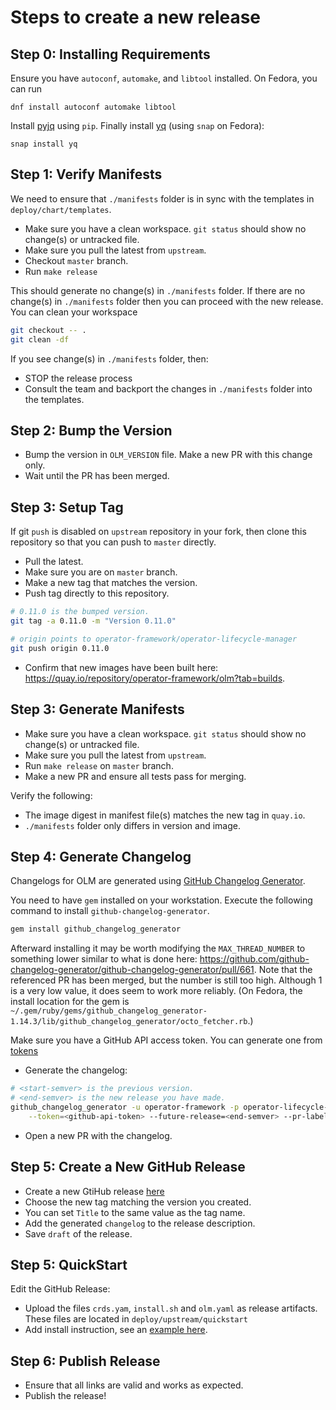# Steps to create a new release

## Step 0: Installing Requirements

Ensure you have `autoconf`, `automake`, and `libtool` installed. On Fedora, you can run

```
dnf install autoconf automake libtool
```

Install [pyjq](https://pypi.org/project/pyjq/) using `pip`. Finally install [yq](https://github.com/mikefarah/yq) (using `snap` on Fedora):

```
snap install yq
```

## Step 1: Verify Manifests
We need to ensure that `./manifests` folder is in sync with the templates in `deploy/chart/templates`.
* Make sure you have a clean workspace. `git status` should show no change(s) or untracked file.
* Make sure you pull the latest from `upstream`.
* Checkout `master` branch.
* Run `make release`

This should generate no change(s) in `./manifests` folder. If there are no change(s) in `./manifests` folder then you can proceed with the new release. 
You can clean your workspace 
```bash
git checkout -- .
git clean -df
```

If you see change(s) in `./manifests` folder, then:
* STOP the release process
* Consult the team and backport the changes in `./manifests` folder into the templates.


## Step 2: Bump the Version
* Bump the version in `OLM_VERSION` file. Make a new PR with this change only.
* Wait until the PR has been merged.


## Step 3: Setup Tag
If git `push` is disabled on `upstream` repository in your fork, then clone this repository so that you can push to `master` directly.

* Pull the latest.
* Make sure you are on `master` branch.
* Make a new tag that matches the version. 
* Push tag directly to this repository.

```bash
# 0.11.0 is the bumped version.
git tag -a 0.11.0 -m "Version 0.11.0"

# origin points to operator-framework/operator-lifecycle-manager
git push origin 0.11.0
```

* Confirm that new images have been built here: <https://quay.io/repository/operator-framework/olm?tab=builds>.


## Step 3: Generate Manifests
* Make sure you have a clean workspace. `git status` should show no change(s) or untracked file.
* Make sure you pull the latest from `upstream`.
* Run `make release` on `master` branch.
* Make a new PR and ensure all tests pass for merging.

Verify the following:
* The image digest in manifest file(s) matches the new tag in `quay.io`.
* `./manifests` folder only differs in version and image.

## Step 4: Generate Changelog
Changelogs for OLM are generated using [GitHub Changelog Generator](https://github.com/github-changelog-generator/github-changelog-generator).

You need to have `gem` installed on your workstation. Execute the following command to install `github-changelog-generator`.
```bash
gem install github_changelog_generator
``` 

Afterward installing it may be worth modifying the `MAX_THREAD_NUMBER` to something lower similar to what is done here: <https://github.com/github-changelog-generator/github-changelog-generator/pull/661>. Note that the referenced PR has been merged, but the number is still too high. Although 1 is a very low value, it does seem to work more reliably. (On Fedora, the install location for the gem is `~/.gem/ruby/gems/github_changelog_generator-1.14.3/lib/github_changelog_generator/octo_fetcher.rb`.)

Make sure you have a GitHub API access token. You can generate one from [tokens](https://github.com/settings/tokens) 

* Generate the changelog:
```bash
# <start-semver> is the previous version.
# <end-semver> is the new release you have made.
github_changelog_generator -u operator-framework -p operator-lifecycle-manager --since-tag=<start-semver> \
    --token=<github-api-token> --future-release=<end-semver> --pr-label="**Other changes:**"
```
* Open a new PR with the changelog.

## Step 5: Create a New GitHub Release
* Create a new GtiHub release [here](https://github.com/operator-framework/operator-lifecycle-manager/releases/new)
* Choose the new tag matching the version you created.
* You can set `Title` to the same value as the tag name.
* Add the generated `changelog` to the release description.
* Save `draft` of the release.


## Step 5: QuickStart
Edit the GitHub Release:
* Upload the files `crds.yam`, `install.sh` and `olm.yaml` as release artifacts. These files are located in `deploy/upstream/quickstart`
* Add install instruction, see an [example here](https://github.com/operator-framework/operator-lifecycle-manager/releases/tag/0.10.0#Install).


## Step 6: Publish Release
* Ensure that all links are valid and works as expected.
* Publish the release!
